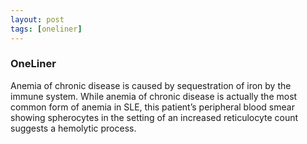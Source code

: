 ```yaml
---
layout: post
tags: [oneliner]
---
```



### OneLiner

Anemia of chronic disease is caused by sequestration of iron by the immune system. While anemia of chronic disease is actually the most common form of anemia in SLE, this patient’s peripheral blood smear showing spherocytes in the setting of an increased reticulocyte count suggests a hemolytic process.
